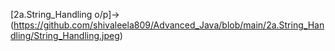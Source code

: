 [2a.String_Handling o/p]->(https://github.com/shivaleela809/Advanced_Java/blob/main/2a.String_Handling/String_Handling.jpeg)
